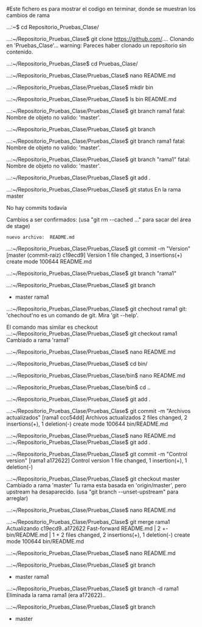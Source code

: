 #Este fichero es para mostrar el codigo en terminar, donde se muestran los cambios de rama

...:~$ cd Repositorio_Pruebas_Clase/

...:~/Repositorio_Pruebas_Clase$ git clone https://github.com/....
Clonando en 'Pruebas_Clase'...
warning: Pareces haber clonado un repositorio sin contenido.

...:~/Repositorio_Pruebas_Clase$ cd Pruebas_Clase/

...:~/Repositorio_Pruebas_Clase/Pruebas_Clase$ nano README.md

...:~/Repositorio_Pruebas_Clase/Pruebas_Clase$ mkdir bin

...:~/Repositorio_Pruebas_Clase/Pruebas_Clase$ ls
bin  README.md

...:~/Repositorio_Pruebas_Clase/Pruebas_Clase$ git branch rama1
fatal: Nombre de objeto no valido: 'master'.

...:~/Repositorio_Pruebas_Clase/Pruebas_Clase$ git branch

...:~/Repositorio_Pruebas_Clase/Pruebas_Clase$ git branch rama1
fatal: Nombre de objeto no valido: 'master'.

...:~/Repositorio_Pruebas_Clase/Pruebas_Clase$ git branch "rama1"
fatal: Nombre de objeto no valido: 'master'.

...:~/Repositorio_Pruebas_Clase/Pruebas_Clase$ git add .

...:~/Repositorio_Pruebas_Clase/Pruebas_Clase$ git status
En la rama master

No hay commits todavía

Cambios a ser confirmados:
  (usa "git rm --cached <archivo>..." para sacar del área de stage)

	nuevo archivo:  README.md

...:~/Repositorio_Pruebas_Clase/Pruebas_Clase$ git commit -m "Version"
[master (commit-raíz) c19ecd9] Version
 1 file changed, 3 insertions(+)
 create mode 100644 README.md
 
...:~/Repositorio_Pruebas_Clase/Pruebas_Clase$ git branch "rama1"

...:~/Repositorio_Pruebas_Clase/Pruebas_Clase$ git branch 
* master
  rama1
  
...:~/Repositorio_Pruebas_Clase/Pruebas_Clase$ git chechout rama1
git: 'chechout'no es un comando de git. Mira 'git --help'.

El comando mas similar es
	checkout
...:~/Repositorio_Pruebas_Clase/Pruebas_Clase$ git checkout rama1
Cambiado a rama 'rama1'

...:~/Repositorio_Pruebas_Clase/Pruebas_Clase$ nano README.md 

...:~/Repositorio_Pruebas_Clase/Pruebas_Clase$ cd bin/

...:~/Repositorio_Pruebas_Clase/Pruebas_Clase/bin$ nano README.md

...:~/Repositorio_Pruebas_Clase/Pruebas_Clase/bin$ cd ..

...:~/Repositorio_Pruebas_Clase/Pruebas_Clase$ git add .

...:~/Repositorio_Pruebas_Clase/Pruebas_Clase$ git commit -m "Archivos actualizados"
[rama1 ccc54dd] Archivos actualizados
 2 files changed, 2 insertions(+), 1 deletion(-)
 create mode 100644 bin/README.md
 
...:~/Repositorio_Pruebas_Clase/Pruebas_Clase$ nano README.md 
...:~/Repositorio_Pruebas_Clase/Pruebas_Clase$ git add .

...:~/Repositorio_Pruebas_Clase/Pruebas_Clase$ git commit -m "Control version"
[rama1 a172622] Control version
 1 file changed, 1 insertion(+), 1 deletion(-)
 
...:~/Repositorio_Pruebas_Clase/Pruebas_Clase$ git checkout master
Cambiado a rama 'master'
Tu rama esta basada en 'origin/master', pero upstream ha desaparecido.
  (usa "git branch --unset-upstream" para arreglar)
  
...:~/Repositorio_Pruebas_Clase/Pruebas_Clase$ nano README.md 

...:~/Repositorio_Pruebas_Clase/Pruebas_Clase$ git merge rama1
Actualizando c19ecd9..a172622
Fast-forward
 README.md     | 2 +-
 bin/README.md | 1 +
 2 files changed, 2 insertions(+), 1 deletion(-)
 create mode 100644 bin/README.md
 
...:~/Repositorio_Pruebas_Clase/Pruebas_Clase$ nano README.md 

...:~/Repositorio_Pruebas_Clase/Pruebas_Clase$ git branch
* master
  rama1
  
...:~/Repositorio_Pruebas_Clase/Pruebas_Clase$ git branch -d rama1
Eliminada la rama rama1 (era a172622)..

...:~/Repositorio_Pruebas_Clase/Pruebas_Clase$ git branch
* master


